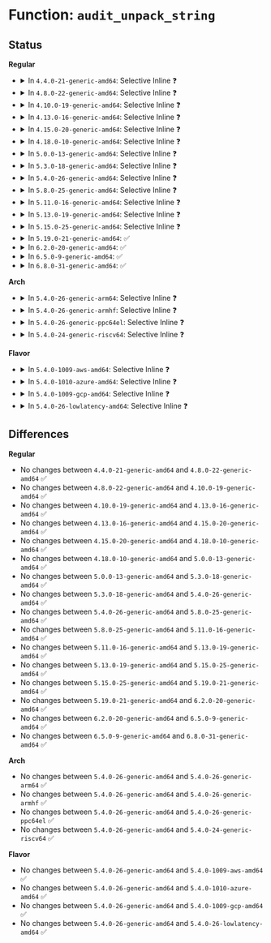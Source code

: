 # Function: <code>audit_unpack_string</code>

## Status
<b>Regular</b>
<ul>
<li>
<details>
<summary>In <code>4.4.0-21-generic-amd64</code>: Selective Inline ❓</summary>

```c
char * audit_unpack_string(void * * bufp, size_t * remain, size_t len)
```

```json
{
  "name": "audit_unpack_string",
  "collision_type": "Unique Global",
  "inline_type": "Selective",
  "funcs": [
    {
      "addr": 18446744071580041776,
      "name": "audit_unpack_string",
      "external": true,
      "loc": "kernel/auditfilter.c:136",
      "file": "kernel/auditfilter.c",
      "inline": "not declared, inlined",
      "caller_inline": [],
      "caller_func": [
        "kernel/audit.c:audit_receive_msg",
        "kernel/audit.c:audit_receive_msg",
        "kernel/auditfilter.c:audit_rule_change",
        "kernel/auditfilter.c:audit_rule_change",
        "kernel/auditfilter.c:audit_rule_change",
        "kernel/auditfilter.c:audit_rule_change",
        "kernel/auditfilter.c:audit_rule_change"
      ]
    }
  ],
  "symbols": [
    {
      "addr": 18446744071580041776,
      "name": "audit_unpack_string",
      "section": ".text",
      "bind": "STB_GLOBAL",
      "size": 128
    }
  ]
}
```
</details>
</li>
<li>
<details>
<summary>In <code>4.8.0-22-generic-amd64</code>: Selective Inline ❓</summary>

```c
char * audit_unpack_string(void * * bufp, size_t * remain, size_t len)
```

```json
{
  "name": "audit_unpack_string",
  "collision_type": "Unique Global",
  "inline_type": "Selective",
  "funcs": [
    {
      "addr": 18446744071580074800,
      "name": "audit_unpack_string",
      "external": true,
      "loc": "kernel/auditfilter.c:136",
      "file": "kernel/auditfilter.c",
      "inline": "not declared, inlined",
      "caller_inline": [],
      "caller_func": [
        "kernel/audit.c:audit_receive_msg",
        "kernel/audit.c:audit_receive_msg",
        "kernel/auditfilter.c:audit_rule_change",
        "kernel/auditfilter.c:audit_rule_change",
        "kernel/auditfilter.c:audit_rule_change",
        "kernel/auditfilter.c:audit_rule_change",
        "kernel/auditfilter.c:audit_rule_change"
      ]
    }
  ],
  "symbols": [
    {
      "addr": 18446744071580074800,
      "name": "audit_unpack_string",
      "section": ".text",
      "bind": "STB_GLOBAL",
      "size": 138
    }
  ]
}
```
</details>
</li>
<li>
<details>
<summary>In <code>4.10.0-19-generic-amd64</code>: Selective Inline ❓</summary>

```c
char * audit_unpack_string(void * * bufp, size_t * remain, size_t len)
```

```json
{
  "name": "audit_unpack_string",
  "collision_type": "Unique Global",
  "inline_type": "Selective",
  "funcs": [
    {
      "addr": 18446744071580115008,
      "name": "audit_unpack_string",
      "external": true,
      "loc": "kernel/auditfilter.c:136",
      "file": "kernel/auditfilter.c",
      "inline": "not declared, inlined",
      "caller_inline": [],
      "caller_func": [
        "kernel/audit.c:audit_receive_msg",
        "kernel/audit.c:audit_receive_msg",
        "kernel/auditfilter.c:audit_rule_change",
        "kernel/auditfilter.c:audit_rule_change",
        "kernel/auditfilter.c:audit_rule_change",
        "kernel/auditfilter.c:audit_rule_change",
        "kernel/auditfilter.c:audit_rule_change"
      ]
    }
  ],
  "symbols": [
    {
      "addr": 18446744071580115008,
      "name": "audit_unpack_string",
      "section": ".text",
      "bind": "STB_GLOBAL",
      "size": 138
    }
  ]
}
```
</details>
</li>
<li>
<details>
<summary>In <code>4.13.0-16-generic-amd64</code>: Selective Inline ❓</summary>

```c
char * audit_unpack_string(void * * bufp, size_t * remain, size_t len)
```

```json
{
  "name": "audit_unpack_string",
  "collision_type": "Unique Global",
  "inline_type": "Selective",
  "funcs": [
    {
      "addr": 18446744071580119840,
      "name": "audit_unpack_string",
      "external": true,
      "loc": "kernel/auditfilter.c:136",
      "file": "kernel/auditfilter.c",
      "inline": "not declared, inlined",
      "caller_inline": [],
      "caller_func": [
        "kernel/audit.c:audit_receive_msg",
        "kernel/audit.c:audit_receive_msg",
        "kernel/auditfilter.c:audit_rule_change",
        "kernel/auditfilter.c:audit_rule_change",
        "kernel/auditfilter.c:audit_rule_change",
        "kernel/auditfilter.c:audit_rule_change",
        "kernel/auditfilter.c:audit_rule_change"
      ]
    }
  ],
  "symbols": [
    {
      "addr": 18446744071580119840,
      "name": "audit_unpack_string",
      "section": ".text",
      "bind": "STB_GLOBAL",
      "size": 144
    }
  ]
}
```
</details>
</li>
<li>
<details>
<summary>In <code>4.15.0-20-generic-amd64</code>: Selective Inline ❓</summary>

```c
char * audit_unpack_string(void * * bufp, size_t * remain, size_t len)
```

```json
{
  "name": "audit_unpack_string",
  "collision_type": "Unique Global",
  "inline_type": "Selective",
  "funcs": [
    {
      "addr": 18446744071580172320,
      "name": "audit_unpack_string",
      "external": true,
      "loc": "kernel/auditfilter.c:138",
      "file": "kernel/auditfilter.c",
      "inline": "not declared, inlined",
      "caller_inline": [],
      "caller_func": [
        "kernel/audit.c:audit_receive_msg",
        "kernel/audit.c:audit_receive_msg",
        "kernel/auditfilter.c:audit_rule_change",
        "kernel/auditfilter.c:audit_rule_change",
        "kernel/auditfilter.c:audit_rule_change",
        "kernel/auditfilter.c:audit_rule_change",
        "kernel/auditfilter.c:audit_rule_change"
      ]
    }
  ],
  "symbols": [
    {
      "addr": 18446744071580172320,
      "name": "audit_unpack_string",
      "section": ".text",
      "bind": "STB_GLOBAL",
      "size": 144
    }
  ]
}
```
</details>
</li>
<li>
<details>
<summary>In <code>4.18.0-10-generic-amd64</code>: Selective Inline ❓</summary>

```c
char * audit_unpack_string(void * * bufp, size_t * remain, size_t len)
```

```json
{
  "name": "audit_unpack_string",
  "collision_type": "Unique Global",
  "inline_type": "Selective",
  "funcs": [
    {
      "addr": 18446744071580232208,
      "name": "audit_unpack_string",
      "external": true,
      "loc": "kernel/auditfilter.c:138",
      "file": "kernel/auditfilter.c",
      "inline": "not declared, inlined",
      "caller_inline": [],
      "caller_func": [
        "kernel/audit.c:audit_receive_msg",
        "kernel/audit.c:audit_receive_msg",
        "kernel/auditfilter.c:audit_rule_change",
        "kernel/auditfilter.c:audit_rule_change",
        "kernel/auditfilter.c:audit_rule_change",
        "kernel/auditfilter.c:audit_rule_change",
        "kernel/auditfilter.c:audit_rule_change"
      ]
    }
  ],
  "symbols": [
    {
      "addr": 18446744071580232208,
      "name": "audit_unpack_string",
      "section": ".text",
      "bind": "STB_GLOBAL",
      "size": 144
    }
  ]
}
```
</details>
</li>
<li>
<details>
<summary>In <code>5.0.0-13-generic-amd64</code>: Selective Inline ❓</summary>

```c
char * audit_unpack_string(void * * bufp, size_t * remain, size_t len)
```

```json
{
  "name": "audit_unpack_string",
  "collision_type": "Unique Global",
  "inline_type": "Selective",
  "funcs": [
    {
      "addr": 18446744071580284608,
      "name": "audit_unpack_string",
      "external": true,
      "loc": "kernel/auditfilter.c:138",
      "file": "kernel/auditfilter.c",
      "inline": "not declared, inlined",
      "caller_inline": [],
      "caller_func": [
        "kernel/audit.c:audit_receive_msg",
        "kernel/audit.c:audit_receive_msg",
        "kernel/auditfilter.c:audit_rule_change",
        "kernel/auditfilter.c:audit_rule_change",
        "kernel/auditfilter.c:audit_rule_change",
        "kernel/auditfilter.c:audit_rule_change",
        "kernel/auditfilter.c:audit_rule_change"
      ]
    }
  ],
  "symbols": [
    {
      "addr": 18446744071580284608,
      "name": "audit_unpack_string",
      "section": ".text",
      "bind": "STB_GLOBAL",
      "size": 144
    }
  ]
}
```
</details>
</li>
<li>
<details>
<summary>In <code>5.3.0-18-generic-amd64</code>: Selective Inline ❓</summary>

```c
char * audit_unpack_string(void * * bufp, size_t * remain, size_t len)
```

```json
{
  "name": "audit_unpack_string",
  "collision_type": "Unique Global",
  "inline_type": "Selective",
  "funcs": [
    {
      "addr": 18446744071580335264,
      "name": "audit_unpack_string",
      "external": true,
      "loc": "kernel/auditfilter.c:125",
      "file": "kernel/auditfilter.c",
      "inline": "not declared, inlined",
      "caller_inline": [],
      "caller_func": [
        "kernel/audit.c:audit_receive_msg",
        "kernel/audit.c:audit_receive_msg",
        "kernel/auditfilter.c:audit_data_to_entry",
        "kernel/auditfilter.c:audit_data_to_entry",
        "kernel/auditfilter.c:audit_data_to_entry",
        "kernel/auditfilter.c:audit_data_to_entry",
        "kernel/auditfilter.c:audit_data_to_entry"
      ]
    }
  ],
  "symbols": [
    {
      "addr": 18446744071580335264,
      "name": "audit_unpack_string",
      "section": ".text",
      "bind": "STB_GLOBAL",
      "size": 158
    }
  ]
}
```
</details>
</li>
<li>
<details>
<summary>In <code>5.4.0-26-generic-amd64</code>: Selective Inline ❓</summary>

```c
char * audit_unpack_string(void * * bufp, size_t * remain, size_t len)
```

```json
{
  "name": "audit_unpack_string",
  "collision_type": "Unique Global",
  "inline_type": "Selective",
  "funcs": [
    {
      "addr": 18446744071580384128,
      "name": "audit_unpack_string",
      "external": true,
      "loc": "kernel/auditfilter.c:125",
      "file": "kernel/auditfilter.c",
      "inline": "not declared, inlined",
      "caller_inline": [],
      "caller_func": [
        "kernel/audit.c:audit_receive_msg",
        "kernel/audit.c:audit_receive_msg",
        "kernel/auditfilter.c:audit_data_to_entry",
        "kernel/auditfilter.c:audit_data_to_entry",
        "kernel/auditfilter.c:audit_data_to_entry",
        "kernel/auditfilter.c:audit_data_to_entry",
        "kernel/auditfilter.c:audit_data_to_entry"
      ]
    }
  ],
  "symbols": [
    {
      "addr": 18446744071580384128,
      "name": "audit_unpack_string",
      "section": ".text",
      "bind": "STB_GLOBAL",
      "size": 158
    }
  ]
}
```
</details>
</li>
<li>
<details>
<summary>In <code>5.8.0-25-generic-amd64</code>: Selective Inline ❓</summary>

```c
char * audit_unpack_string(void * * bufp, size_t * remain, size_t len)
```

```json
{
  "name": "audit_unpack_string",
  "collision_type": "Unique Global",
  "inline_type": "Selective",
  "funcs": [
    {
      "addr": 18446744071580463072,
      "name": "audit_unpack_string",
      "external": true,
      "loc": "kernel/auditfilter.c:125",
      "file": "kernel/auditfilter.c",
      "inline": "not declared, inlined",
      "caller_inline": [],
      "caller_func": [
        "kernel/audit.c:audit_receive_msg",
        "kernel/audit.c:audit_receive_msg",
        "kernel/auditfilter.c:audit_data_to_entry",
        "kernel/auditfilter.c:audit_data_to_entry",
        "kernel/auditfilter.c:audit_data_to_entry",
        "kernel/auditfilter.c:audit_data_to_entry",
        "kernel/auditfilter.c:audit_data_to_entry"
      ]
    }
  ],
  "symbols": [
    {
      "addr": 18446744071580463072,
      "name": "audit_unpack_string",
      "section": ".text",
      "bind": "STB_GLOBAL",
      "size": 172
    }
  ]
}
```
</details>
</li>
<li>
<details>
<summary>In <code>5.11.0-16-generic-amd64</code>: Selective Inline ❓</summary>

```c
char * audit_unpack_string(void * * bufp, size_t * remain, size_t len)
```

```json
{
  "name": "audit_unpack_string",
  "collision_type": "Unique Global",
  "inline_type": "Selective",
  "funcs": [
    {
      "addr": 18446744071580451376,
      "name": "audit_unpack_string",
      "external": true,
      "loc": "kernel/auditfilter.c:125",
      "file": "kernel/auditfilter.c",
      "inline": "not declared, inlined",
      "caller_inline": [],
      "caller_func": [
        "kernel/audit.c:audit_receive_msg",
        "kernel/audit.c:audit_receive_msg",
        "kernel/auditfilter.c:audit_data_to_entry",
        "kernel/auditfilter.c:audit_data_to_entry",
        "kernel/auditfilter.c:audit_data_to_entry",
        "kernel/auditfilter.c:audit_data_to_entry",
        "kernel/auditfilter.c:audit_data_to_entry"
      ]
    }
  ],
  "symbols": [
    {
      "addr": 18446744071580451376,
      "name": "audit_unpack_string",
      "section": ".text",
      "bind": "STB_GLOBAL",
      "size": 172
    }
  ]
}
```
</details>
</li>
<li>
<details>
<summary>In <code>5.13.0-19-generic-amd64</code>: Selective Inline ❓</summary>

```c
char * audit_unpack_string(void * * bufp, size_t * remain, size_t len)
```

```json
{
  "name": "audit_unpack_string",
  "collision_type": "Unique Global",
  "inline_type": "Selective",
  "funcs": [
    {
      "addr": 18446744071580455344,
      "name": "audit_unpack_string",
      "external": true,
      "loc": "kernel/auditfilter.c:125",
      "file": "kernel/auditfilter.c",
      "inline": "not declared, inlined",
      "caller_inline": [],
      "caller_func": [
        "kernel/audit.c:audit_receive_msg",
        "kernel/audit.c:audit_receive_msg",
        "kernel/auditfilter.c:audit_data_to_entry",
        "kernel/auditfilter.c:audit_data_to_entry",
        "kernel/auditfilter.c:audit_data_to_entry",
        "kernel/auditfilter.c:audit_data_to_entry",
        "kernel/auditfilter.c:audit_data_to_entry"
      ]
    }
  ],
  "symbols": [
    {
      "addr": 18446744071580455344,
      "name": "audit_unpack_string",
      "section": ".text",
      "bind": "STB_GLOBAL",
      "size": 169
    }
  ]
}
```
</details>
</li>
<li>
<details>
<summary>In <code>5.15.0-25-generic-amd64</code>: Selective Inline ❓</summary>

```c
char * audit_unpack_string(void * * bufp, size_t * remain, size_t len)
```

```json
{
  "name": "audit_unpack_string",
  "collision_type": "Unique Global",
  "inline_type": "Selective",
  "funcs": [
    {
      "addr": 18446744071580621376,
      "name": "audit_unpack_string",
      "external": true,
      "loc": "kernel/auditfilter.c:125",
      "file": "kernel/auditfilter.c",
      "inline": "not declared, inlined",
      "caller_inline": [],
      "caller_func": [
        "kernel/audit.c:audit_receive_msg",
        "kernel/audit.c:audit_receive_msg",
        "kernel/auditfilter.c:audit_data_to_entry",
        "kernel/auditfilter.c:audit_data_to_entry",
        "kernel/auditfilter.c:audit_data_to_entry",
        "kernel/auditfilter.c:audit_data_to_entry",
        "kernel/auditfilter.c:audit_data_to_entry"
      ]
    }
  ],
  "symbols": [
    {
      "addr": 18446744071580621376,
      "name": "audit_unpack_string",
      "section": ".text",
      "bind": "STB_GLOBAL",
      "size": 169
    }
  ]
}
```
</details>
</li>
<li>
<details>
<summary>In <code>5.19.0-21-generic-amd64</code>: ✅</summary>

```c
char * audit_unpack_string(void * * bufp, size_t * remain, size_t len)
```

```json
{
  "name": "audit_unpack_string",
  "collision_type": "Unique Global",
  "inline_type": "No",
  "funcs": [
    {
      "addr": 18446744071580826896,
      "name": "audit_unpack_string",
      "external": true,
      "loc": "kernel/auditfilter.c:127",
      "file": "kernel/auditfilter.c",
      "inline": "seen, unknown",
      "caller_inline": [],
      "caller_func": [
        "kernel/audit.c:audit_receive_msg",
        "kernel/audit.c:audit_receive_msg",
        "kernel/auditfilter.c:audit_data_to_entry",
        "kernel/auditfilter.c:audit_data_to_entry",
        "kernel/auditfilter.c:audit_data_to_entry",
        "kernel/auditfilter.c:audit_data_to_entry",
        "kernel/auditfilter.c:audit_data_to_entry"
      ]
    }
  ],
  "symbols": [
    {
      "addr": 18446744071580826896,
      "name": "audit_unpack_string",
      "section": ".text",
      "bind": "STB_GLOBAL",
      "size": 183
    }
  ]
}
```
</details>
</li>
<li>
<details>
<summary>In <code>6.2.0-20-generic-amd64</code>: ✅</summary>

```c
char * audit_unpack_string(void * * bufp, size_t * remain, size_t len)
```

```json
{
  "name": "audit_unpack_string",
  "collision_type": "Unique Global",
  "inline_type": "No",
  "funcs": [
    {
      "addr": 18446744071581113472,
      "name": "audit_unpack_string",
      "external": true,
      "loc": "kernel/auditfilter.c:127",
      "file": "kernel/auditfilter.c",
      "inline": "seen, unknown",
      "caller_inline": [],
      "caller_func": [
        "kernel/audit.c:audit_receive_msg",
        "kernel/audit.c:audit_receive_msg",
        "kernel/auditfilter.c:audit_data_to_entry",
        "kernel/auditfilter.c:audit_data_to_entry",
        "kernel/auditfilter.c:audit_data_to_entry",
        "kernel/auditfilter.c:audit_data_to_entry",
        "kernel/auditfilter.c:audit_data_to_entry"
      ]
    }
  ],
  "symbols": [
    {
      "addr": 18446744071581113472,
      "name": "audit_unpack_string",
      "section": ".text",
      "bind": "STB_GLOBAL",
      "size": 183
    }
  ]
}
```
</details>
</li>
<li>
<details>
<summary>In <code>6.5.0-9-generic-amd64</code>: ✅</summary>

```c
char * audit_unpack_string(void * * bufp, size_t * remain, size_t len)
```

```json
{
  "name": "audit_unpack_string",
  "collision_type": "Unique Global",
  "inline_type": "No",
  "funcs": [
    {
      "addr": 18446744071581205056,
      "name": "audit_unpack_string",
      "external": true,
      "loc": "kernel/auditfilter.c:127",
      "file": "kernel/auditfilter.c",
      "inline": "seen, unknown",
      "caller_inline": [],
      "caller_func": [
        "kernel/audit.c:audit_receive_msg",
        "kernel/audit.c:audit_receive_msg",
        "kernel/auditfilter.c:audit_data_to_entry",
        "kernel/auditfilter.c:audit_data_to_entry",
        "kernel/auditfilter.c:audit_data_to_entry",
        "kernel/auditfilter.c:audit_data_to_entry",
        "kernel/auditfilter.c:audit_data_to_entry"
      ]
    }
  ],
  "symbols": [
    {
      "addr": 18446744071581205056,
      "name": "audit_unpack_string",
      "section": ".text",
      "bind": "STB_GLOBAL",
      "size": 183
    }
  ]
}
```
</details>
</li>
<li>
<details>
<summary>In <code>6.8.0-31-generic-amd64</code>: ✅</summary>

```c
char * audit_unpack_string(void * * bufp, size_t * remain, size_t len)
```

```json
{
  "name": "audit_unpack_string",
  "collision_type": "Unique Global",
  "inline_type": "No",
  "funcs": [
    {
      "addr": 18446744071581311152,
      "name": "audit_unpack_string",
      "external": true,
      "loc": "kernel/auditfilter.c:127",
      "file": "kernel/auditfilter.c",
      "inline": "seen, unknown",
      "caller_inline": [],
      "caller_func": [
        "kernel/audit.c:audit_receive_msg",
        "kernel/audit.c:audit_receive_msg",
        "kernel/auditfilter.c:audit_data_to_entry",
        "kernel/auditfilter.c:audit_data_to_entry",
        "kernel/auditfilter.c:audit_data_to_entry",
        "kernel/auditfilter.c:audit_data_to_entry",
        "kernel/auditfilter.c:audit_data_to_entry"
      ]
    }
  ],
  "symbols": [
    {
      "addr": 18446744071581311152,
      "name": "audit_unpack_string",
      "section": ".text",
      "bind": "STB_GLOBAL",
      "size": 183
    }
  ]
}
```
</details>
</li>
</ul>
<b>Arch</b>
<ul>
<li>
<details>
<summary>In <code>5.4.0-26-generic-arm64</code>: Selective Inline ❓</summary>

```c
char * audit_unpack_string(void * * bufp, size_t * remain, size_t len)
```

```json
{
  "name": "audit_unpack_string",
  "collision_type": "Unique Global",
  "inline_type": "Selective",
  "funcs": [
    {
      "addr": 18446603336491650344,
      "name": "audit_unpack_string",
      "external": true,
      "loc": "kernel/auditfilter.c:125",
      "file": "kernel/auditfilter.c",
      "inline": "not declared, inlined",
      "caller_inline": [],
      "caller_func": [
        "kernel/audit.c:audit_receive_msg",
        "kernel/audit.c:audit_receive_msg",
        "kernel/auditfilter.c:audit_data_to_entry",
        "kernel/auditfilter.c:audit_data_to_entry",
        "kernel/auditfilter.c:audit_data_to_entry",
        "kernel/auditfilter.c:audit_data_to_entry",
        "kernel/auditfilter.c:audit_data_to_entry"
      ]
    }
  ],
  "symbols": [
    {
      "addr": 18446603336491650344,
      "name": "audit_unpack_string",
      "section": ".text",
      "bind": "STB_GLOBAL",
      "size": 180
    }
  ]
}
```
</details>
</li>
<li>
<details>
<summary>In <code>5.4.0-26-generic-armhf</code>: Selective Inline ❓</summary>

```c
char * audit_unpack_string(void * * bufp, size_t * remain, size_t len)
```

```json
{
  "name": "audit_unpack_string",
  "collision_type": "Unique Global",
  "inline_type": "Selective",
  "funcs": [
    {
      "addr": 3225602376,
      "name": "audit_unpack_string",
      "external": true,
      "loc": "kernel/auditfilter.c:125",
      "file": "kernel/auditfilter.c",
      "inline": "not declared, inlined",
      "caller_inline": [],
      "caller_func": [
        "kernel/audit.c:audit_receive_msg",
        "kernel/audit.c:audit_receive_msg",
        "kernel/auditfilter.c:audit_data_to_entry",
        "kernel/auditfilter.c:audit_data_to_entry",
        "kernel/auditfilter.c:audit_data_to_entry",
        "kernel/auditfilter.c:audit_data_to_entry",
        "kernel/auditfilter.c:audit_data_to_entry"
      ]
    }
  ],
  "symbols": [
    {
      "addr": 3225602376,
      "name": "audit_unpack_string",
      "section": ".text",
      "bind": "STB_GLOBAL",
      "size": 176
    }
  ]
}
```
</details>
</li>
<li>
<details>
<summary>In <code>5.4.0-26-generic-ppc64el</code>: Selective Inline ❓</summary>

```c
char * audit_unpack_string(void * * bufp, size_t * remain, size_t len)
```

```json
{
  "name": "audit_unpack_string",
  "collision_type": "Unique Global",
  "inline_type": "Selective",
  "funcs": [
    {
      "addr": 13835058055284649392,
      "name": "audit_unpack_string",
      "external": true,
      "loc": "kernel/auditfilter.c:125",
      "file": "kernel/auditfilter.c",
      "inline": "not declared, inlined",
      "caller_inline": [],
      "caller_func": [
        "kernel/audit.c:audit_receive_msg",
        "kernel/audit.c:audit_receive_msg",
        "kernel/auditfilter.c:audit_data_to_entry",
        "kernel/auditfilter.c:audit_data_to_entry",
        "kernel/auditfilter.c:audit_data_to_entry",
        "kernel/auditfilter.c:audit_data_to_entry",
        "kernel/auditfilter.c:audit_data_to_entry"
      ]
    }
  ],
  "symbols": [
    {
      "addr": 13835058055284649392,
      "name": "audit_unpack_string",
      "section": ".text",
      "bind": "STB_GLOBAL",
      "size": 296
    }
  ]
}
```
</details>
</li>
<li>
<details>
<summary>In <code>5.4.0-24-generic-riscv64</code>: Selective Inline ❓</summary>

```c
char * audit_unpack_string(void * * bufp, size_t * remain, size_t len)
```

```json
{
  "name": "audit_unpack_string",
  "collision_type": "Unique Global",
  "inline_type": "Selective",
  "funcs": [
    {
      "addr": 18446743936272045124,
      "name": "audit_unpack_string",
      "external": true,
      "loc": "kernel/auditfilter.c:125",
      "file": "kernel/auditfilter.c",
      "inline": "not declared, inlined",
      "caller_inline": [],
      "caller_func": [
        "kernel/audit.c:audit_receive_msg",
        "kernel/audit.c:audit_receive_msg",
        "kernel/auditfilter.c:audit_data_to_entry",
        "kernel/auditfilter.c:audit_data_to_entry",
        "kernel/auditfilter.c:audit_data_to_entry",
        "kernel/auditfilter.c:audit_data_to_entry",
        "kernel/auditfilter.c:audit_data_to_entry"
      ]
    }
  ],
  "symbols": [
    {
      "addr": 18446743936272045124,
      "name": "audit_unpack_string",
      "section": ".text",
      "bind": "STB_GLOBAL",
      "size": 146
    }
  ]
}
```
</details>
</li>
</ul>
<b>Flavor</b>
<ul>
<li>
<details>
<summary>In <code>5.4.0-1009-aws-amd64</code>: Selective Inline ❓</summary>

```c
char * audit_unpack_string(void * * bufp, size_t * remain, size_t len)
```

```json
{
  "name": "audit_unpack_string",
  "collision_type": "Unique Global",
  "inline_type": "Selective",
  "funcs": [
    {
      "addr": 18446744071580352928,
      "name": "audit_unpack_string",
      "external": true,
      "loc": "kernel/auditfilter.c:125",
      "file": "kernel/auditfilter.c",
      "inline": "not declared, inlined",
      "caller_inline": [],
      "caller_func": [
        "kernel/audit.c:audit_receive_msg",
        "kernel/audit.c:audit_receive_msg",
        "kernel/auditfilter.c:audit_data_to_entry",
        "kernel/auditfilter.c:audit_data_to_entry",
        "kernel/auditfilter.c:audit_data_to_entry",
        "kernel/auditfilter.c:audit_data_to_entry",
        "kernel/auditfilter.c:audit_data_to_entry"
      ]
    }
  ],
  "symbols": [
    {
      "addr": 18446744071580352928,
      "name": "audit_unpack_string",
      "section": ".text",
      "bind": "STB_GLOBAL",
      "size": 158
    }
  ]
}
```
</details>
</li>
<li>
<details>
<summary>In <code>5.4.0-1010-azure-amd64</code>: Selective Inline ❓</summary>

```c
char * audit_unpack_string(void * * bufp, size_t * remain, size_t len)
```

```json
{
  "name": "audit_unpack_string",
  "collision_type": "Unique Global",
  "inline_type": "Selective",
  "funcs": [
    {
      "addr": 18446744071580300096,
      "name": "audit_unpack_string",
      "external": true,
      "loc": "kernel/auditfilter.c:125",
      "file": "kernel/auditfilter.c",
      "inline": "not declared, inlined",
      "caller_inline": [],
      "caller_func": [
        "kernel/audit.c:audit_receive_msg",
        "kernel/audit.c:audit_receive_msg",
        "kernel/auditfilter.c:audit_data_to_entry",
        "kernel/auditfilter.c:audit_data_to_entry",
        "kernel/auditfilter.c:audit_data_to_entry",
        "kernel/auditfilter.c:audit_data_to_entry",
        "kernel/auditfilter.c:audit_data_to_entry"
      ]
    }
  ],
  "symbols": [
    {
      "addr": 18446744071580300096,
      "name": "audit_unpack_string",
      "section": ".text",
      "bind": "STB_GLOBAL",
      "size": 158
    }
  ]
}
```
</details>
</li>
<li>
<details>
<summary>In <code>5.4.0-1009-gcp-amd64</code>: Selective Inline ❓</summary>

```c
char * audit_unpack_string(void * * bufp, size_t * remain, size_t len)
```

```json
{
  "name": "audit_unpack_string",
  "collision_type": "Unique Global",
  "inline_type": "Selective",
  "funcs": [
    {
      "addr": 18446744071580344176,
      "name": "audit_unpack_string",
      "external": true,
      "loc": "kernel/auditfilter.c:125",
      "file": "kernel/auditfilter.c",
      "inline": "not declared, inlined",
      "caller_inline": [],
      "caller_func": [
        "kernel/audit.c:audit_receive_msg",
        "kernel/audit.c:audit_receive_msg",
        "kernel/auditfilter.c:audit_data_to_entry",
        "kernel/auditfilter.c:audit_data_to_entry",
        "kernel/auditfilter.c:audit_data_to_entry",
        "kernel/auditfilter.c:audit_data_to_entry",
        "kernel/auditfilter.c:audit_data_to_entry"
      ]
    }
  ],
  "symbols": [
    {
      "addr": 18446744071580344176,
      "name": "audit_unpack_string",
      "section": ".text",
      "bind": "STB_GLOBAL",
      "size": 158
    }
  ]
}
```
</details>
</li>
<li>
<details>
<summary>In <code>5.4.0-26-lowlatency-amd64</code>: Selective Inline ❓</summary>

```c
char * audit_unpack_string(void * * bufp, size_t * remain, size_t len)
```

```json
{
  "name": "audit_unpack_string",
  "collision_type": "Unique Global",
  "inline_type": "Selective",
  "funcs": [
    {
      "addr": 18446744071580399456,
      "name": "audit_unpack_string",
      "external": true,
      "loc": "kernel/auditfilter.c:125",
      "file": "kernel/auditfilter.c",
      "inline": "not declared, inlined",
      "caller_inline": [],
      "caller_func": [
        "kernel/audit.c:audit_receive_msg",
        "kernel/audit.c:audit_receive_msg",
        "kernel/auditfilter.c:audit_data_to_entry",
        "kernel/auditfilter.c:audit_data_to_entry",
        "kernel/auditfilter.c:audit_data_to_entry",
        "kernel/auditfilter.c:audit_data_to_entry",
        "kernel/auditfilter.c:audit_data_to_entry"
      ]
    }
  ],
  "symbols": [
    {
      "addr": 18446744071580399456,
      "name": "audit_unpack_string",
      "section": ".text",
      "bind": "STB_GLOBAL",
      "size": 158
    }
  ]
}
```
</details>
</li>
</ul>

## Differences
<b>Regular</b>
<ul>
<li>
No changes between <code>4.4.0-21-generic-amd64</code> and <code>4.8.0-22-generic-amd64</code> ✅
</li>
<li>
No changes between <code>4.8.0-22-generic-amd64</code> and <code>4.10.0-19-generic-amd64</code> ✅
</li>
<li>
No changes between <code>4.10.0-19-generic-amd64</code> and <code>4.13.0-16-generic-amd64</code> ✅
</li>
<li>
No changes between <code>4.13.0-16-generic-amd64</code> and <code>4.15.0-20-generic-amd64</code> ✅
</li>
<li>
No changes between <code>4.15.0-20-generic-amd64</code> and <code>4.18.0-10-generic-amd64</code> ✅
</li>
<li>
No changes between <code>4.18.0-10-generic-amd64</code> and <code>5.0.0-13-generic-amd64</code> ✅
</li>
<li>
No changes between <code>5.0.0-13-generic-amd64</code> and <code>5.3.0-18-generic-amd64</code> ✅
</li>
<li>
No changes between <code>5.3.0-18-generic-amd64</code> and <code>5.4.0-26-generic-amd64</code> ✅
</li>
<li>
No changes between <code>5.4.0-26-generic-amd64</code> and <code>5.8.0-25-generic-amd64</code> ✅
</li>
<li>
No changes between <code>5.8.0-25-generic-amd64</code> and <code>5.11.0-16-generic-amd64</code> ✅
</li>
<li>
No changes between <code>5.11.0-16-generic-amd64</code> and <code>5.13.0-19-generic-amd64</code> ✅
</li>
<li>
No changes between <code>5.13.0-19-generic-amd64</code> and <code>5.15.0-25-generic-amd64</code> ✅
</li>
<li>
No changes between <code>5.15.0-25-generic-amd64</code> and <code>5.19.0-21-generic-amd64</code> ✅
</li>
<li>
No changes between <code>5.19.0-21-generic-amd64</code> and <code>6.2.0-20-generic-amd64</code> ✅
</li>
<li>
No changes between <code>6.2.0-20-generic-amd64</code> and <code>6.5.0-9-generic-amd64</code> ✅
</li>
<li>
No changes between <code>6.5.0-9-generic-amd64</code> and <code>6.8.0-31-generic-amd64</code> ✅
</li>
</ul>
<b>Arch</b>
<ul>
<li>
No changes between <code>5.4.0-26-generic-amd64</code> and <code>5.4.0-26-generic-arm64</code> ✅
</li>
<li>
No changes between <code>5.4.0-26-generic-amd64</code> and <code>5.4.0-26-generic-armhf</code> ✅
</li>
<li>
No changes between <code>5.4.0-26-generic-amd64</code> and <code>5.4.0-26-generic-ppc64el</code> ✅
</li>
<li>
No changes between <code>5.4.0-26-generic-amd64</code> and <code>5.4.0-24-generic-riscv64</code> ✅
</li>
</ul>
<b>Flavor</b>
<ul>
<li>
No changes between <code>5.4.0-26-generic-amd64</code> and <code>5.4.0-1009-aws-amd64</code> ✅
</li>
<li>
No changes between <code>5.4.0-26-generic-amd64</code> and <code>5.4.0-1010-azure-amd64</code> ✅
</li>
<li>
No changes between <code>5.4.0-26-generic-amd64</code> and <code>5.4.0-1009-gcp-amd64</code> ✅
</li>
<li>
No changes between <code>5.4.0-26-generic-amd64</code> and <code>5.4.0-26-lowlatency-amd64</code> ✅
</li>
</ul>
